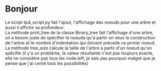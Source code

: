 # Bonjour
Le script tp4_script.py fait l'ajout, l'affichage des noeuds pour une arbre et aussi il affiche sa profondeur.  
La méthode print_tree de la classe Binary_tree fait l'affichage d'une arbre, on a besoin juste de spécifier le noeuds qu'à partir on veux la construction de l'arbre et le nombre d'indentation qui doivent précede ce prmier noeud.  
La méthode tree_size calcule la taille de l'arbre à partir d'un noeud qu'on spécifie (il y'a un probléme, la valeur résultante n'est pas toujours exacte, elle ne considére pas tous les node.left, je sais pas pourquoi malgré que je pense que j'ai cerné tous les possibilités)
